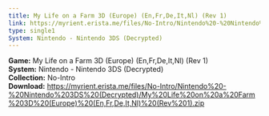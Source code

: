 ```yaml
---
title: My Life on a Farm 3D (Europe) (En,Fr,De,It,Nl) (Rev 1)
link: https://myrient.erista.me/files/No-Intro/Nintendo%20-%20Nintendo%203DS%20(Decrypted)/My%20Life%20on%20a%20Farm%203D%20(Europe)%20(En,Fr,De,It,Nl)%20(Rev%201).zip
type: single1
System: Nintendo - Nintendo 3DS (Decrypted)
---
```

<b>Game:</b> My Life on a Farm 3D (Europe) (En,Fr,De,It,Nl) (Rev 1)<br>
<b>System:</b> Nintendo - Nintendo 3DS (Decrypted)<br>
<b>Collection:</b> No-Intro<br>
<b>Download:</b> https://myrient.erista.me/files/No-Intro/Nintendo%20-%20Nintendo%203DS%20(Decrypted)/My%20Life%20on%20a%20Farm%203D%20(Europe)%20(En,Fr,De,It,Nl)%20(Rev%201).zip
